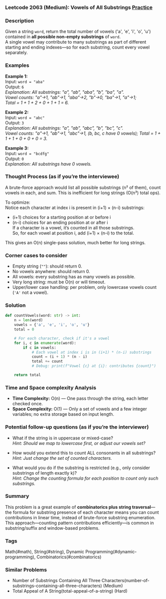 ### Leetcode 2063 (Medium): Vowels of All Substrings [Practice](https://leetcode.com/problems/vowels-of-all-substrings)

### Description  
Given a string `word`, return the total number of vowels ('a', 'e', 'i', 'o', 'u') contained in **all possible non-empty substrings** of `word`.  
A single vowel may contribute to many substrings as part of different starting and ending indexes—so for each substring, count every vowel separately.

### Examples  

**Example 1:**  
Input: `word = "aba"`  
Output: `6`  
*Explanation: All substrings: "a", "ab", "aba", "b", "ba", "a".  
Vowel counts: "a"→1, "ab"→1, "aba"→2, "b"→0, "ba"→1, "a"→1;  
Total = 1 + 1 + 2 + 0 + 1 + 1 = 6.*

**Example 2:**  
Input: `word = "abc"`  
Output: `3`  
*Explanation: All substrings: "a", "ab", "abc", "b", "bc", "c".  
Vowel counts: "a"→1, "ab"→1, "abc"→1, (b, bc, c have 0 vowels); Total = 1 + 1 + 1 + 0 + 0 + 0 = 3.*

**Example 3:**  
Input: `word = "bcdfg"`  
Output: `0`  
*Explanation: All substrings have 0 vowels.*

### Thought Process (as if you’re the interviewee)  
A brute-force approach would list all possible substrings (n² of them), count vowels in each, and sum. This is inefficient for long strings (O(n³) total ops).  

To optimize:  
Notice each character at index i is present in (i+1) × (n-i) substrings:
- (i+1) choices for a starting position at or before i
- (n-i) choices for an ending position at or after i  
If a character is a vowel, it’s counted in all those substrings.  
So, for each vowel at position i, add (i+1) × (n-i) to the total.

This gives an O(n) single-pass solution, much better for long strings.

### Corner cases to consider  
- Empty string (`""`): should return 0.
- No vowels anywhere: should return 0.
- All vowels: every substring has as many vowels as possible.
- Very long string: must be O(n) or will timeout.
- Upper/lower case handling: per problem, only lowercase vowels count (`'A'` not a vowel).

### Solution

```python
def countVowels(word: str) -> int:
    n = len(word)
    vowels = {'a', 'e', 'i', 'o', 'u'}
    total = 0

    # For each character, check if it's a vowel
    for i, c in enumerate(word):
        if c in vowels:
            # Each vowel at index i is in (i+1) * (n-i) substrings
            count = (i + 1) * (n - i)
            total += count
            # Debug: print(f"Vowel {c} at {i}: contributes {count}")

    return total
```

### Time and Space complexity Analysis  

- **Time Complexity:** O(n) — One pass through the string, each letter checked once.
- **Space Complexity:** O(1) — Only a set of vowels and a few integer variables; no extra storage based on input length.

### Potential follow-up questions (as if you’re the interviewer)  

- What if the string is in uppercase or mixed-case?  
  *Hint: Should we map to lowercase first, or adjust our vowels set?*

- How would you extend this to count ALL consonants in all substrings?  
  *Hint: Just change the set of counted characters.*

- What would you do if the substring is restricted (e.g., only consider substrings of length exactly k)?  
  *Hint: Change the counting formula for each position to count only such substrings.*

### Summary
This problem is a great example of **combinatorics plus string traversal**—the formula for substring presence of each character means you can count contributions in linear time, instead of brute-force substring enumeration. This approach—counting pattern contributions efficiently—is common in substring/suffix and window-based problems.

### Tags
Math(#math), String(#string), Dynamic Programming(#dynamic-programming), Combinatorics(#combinatorics)

### Similar Problems
- Number of Substrings Containing All Three Characters(number-of-substrings-containing-all-three-characters) (Medium)
- Total Appeal of A String(total-appeal-of-a-string) (Hard)